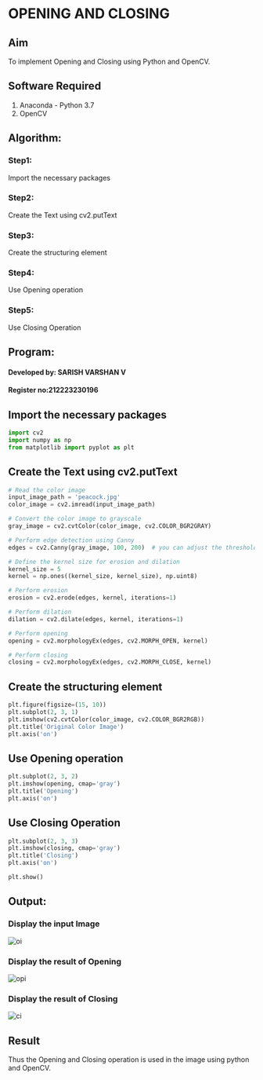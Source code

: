 # OPENING AND CLOSING

## Aim
To implement Opening and Closing using Python and OpenCV.

## Software Required

1. Anaconda - Python 3.7
2. OpenCV

## Algorithm:
### Step1:
Import the necessary packages

### Step2:
Create the Text using cv2.putText

### Step3:
Create the structuring element

### Step4:
Use Opening operation

### Step5:
Use Closing Operation
 
## Program:
#### Developed by: SARISH VARSHAN V
#### Register no:212223230196
## Import the necessary packages

```python
import cv2
import numpy as np
from matplotlib import pyplot as plt
```
## Create the Text using cv2.putText

```python
# Read the color image
input_image_path = 'peacock.jpg'
color_image = cv2.imread(input_image_path)

# Convert the color image to grayscale
gray_image = cv2.cvtColor(color_image, cv2.COLOR_BGR2GRAY)

# Perform edge detection using Canny
edges = cv2.Canny(gray_image, 100, 200)  # you can adjust the thresholds as needed

# Define the kernel size for erosion and dilation
kernel_size = 5
kernel = np.ones((kernel_size, kernel_size), np.uint8)

# Perform erosion
erosion = cv2.erode(edges, kernel, iterations=1)

# Perform dilation
dilation = cv2.dilate(edges, kernel, iterations=1)

# Perform opening
opening = cv2.morphologyEx(edges, cv2.MORPH_OPEN, kernel)

# Perform closing
closing = cv2.morphologyEx(edges, cv2.MORPH_CLOSE, kernel)
```


## Create the structuring element

```python
plt.figure(figsize=(15, 10))
plt.subplot(2, 3, 1)
plt.imshow(cv2.cvtColor(color_image, cv2.COLOR_BGR2RGB))
plt.title('Original Color Image')
plt.axis('on')
```


## Use Opening operation

```python
plt.subplot(2, 3, 2)
plt.imshow(opening, cmap='gray')
plt.title('Opening')
plt.axis('on')
```



## Use Closing Operation

```python
plt.subplot(2, 3, 3)
plt.imshow(closing, cmap='gray')
plt.title('Closing')
plt.axis('on')

plt.show()

```
## Output:
### Display the input Image

![oi](https://github.com/JananiSoundararajan/OPENING--AND-CLOSING/assets/119477549/714739ae-6d72-4dd0-9fb7-71af939f2f2b)

### Display the result of Opening

![opi](https://github.com/JananiSoundararajan/OPENING--AND-CLOSING/assets/119477549/ed78bee0-8402-4702-91d5-af73fd030af4)

### Display the result of Closing

![ci](https://github.com/JananiSoundararajan/OPENING--AND-CLOSING/assets/119477549/288a27cf-4cdf-459f-8fb9-504eecce1362)

## Result
Thus the Opening and Closing operation is used in the image using python and OpenCV.
